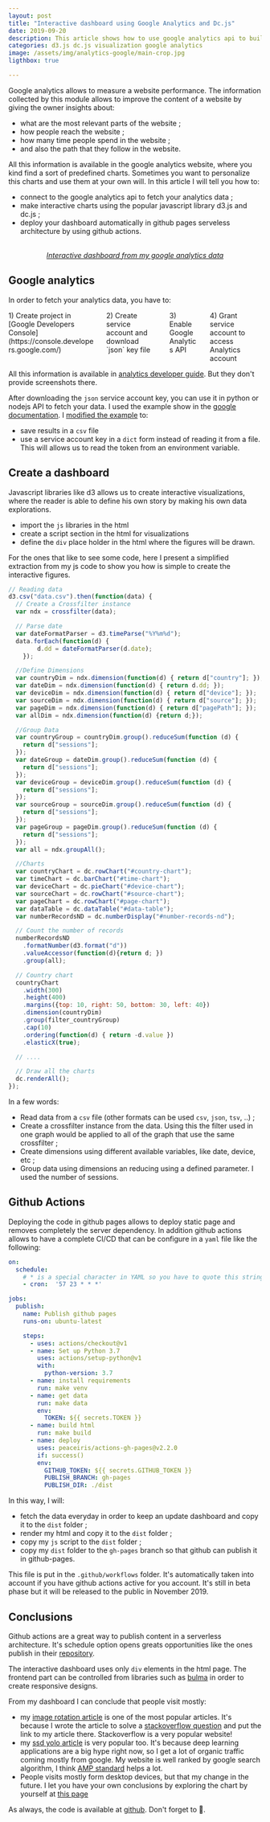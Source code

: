 ```yaml
---
layout: post
title: "Interactive dashboard using Google Analytics and Dc.js"
date: 2019-09-20
description: This article shows how to use google analytics api to build a customized dashboard using javascript library dc.js.
categories: d3.js dc.js visualization google analytics
image: /assets/img/analytics-google/main-crop.jpg
ligthbox: true

---
```


Google analytics allows to measure a website performance.
The information collected by this module allows to improve the content of a
website by giving the owner insights about:
- what are the most relevant parts of the website ;
- how people reach the website ;
- how many time people spend in the website ;
- and also the path that they follow in the website.

All this information is available in the google analytics website, where you kind find a sort of predefined charts. 
Sometimes you want to personalize this charts and use them at your own will.
In this article I will tell you how to:
- connect to the google analytics api to fetch your analytics data ;
- make interactive charts using the popular javascript library d3.js and dc.js ;
- deploy your dashboard automatically in github pages serveless architecture by using github actions.

<center>
<amp-img src="/assets/img/analytics-google/main.jpg" alt="google analytics dashboard" height="651" width="682" layout="intrinsic"></amp-img>
<br><i><a href="https://cristianpb.github.io/analytics-google">Interactive dashboard from my google analytics data</a></i>
</center>

## Google analytics

In order to fetch your analytics data, you have to:

<div class="columns is-mobile is-multiline is-horizontal-center">

<div class="column is-6-desktop is-6-mobile">
<amp-image-lightbox id="lightbox1"
  layout="nodisplay"></amp-image-lightbox>
<amp-img on="tap:lightbox1"
  role="button"
  tabindex="0"
  aria-describedby="credentials"
  alt="Credentials google analytics"
  title="Credentials google analytics"
  src="/assets/img/analytics-google/credentials.png"
  layout="responsive"
  width="697"
  height="355"></amp-img>
<div id="credentials">
1) Create project in [Google Developers Console](https://console.developers.google.com/)
</div>
</div>

<div class="column is-6-desktop is-6-mobile">
<amp-image-lightbox id="lightbox2"
  layout="nodisplay"></amp-image-lightbox>
<amp-img on="tap:lightbox2"
  role="button"
  tabindex="0"
  aria-describedby="service_account"
  alt="Service account key"
  title="Service account key"
  src="/assets/img/analytics-google/service_account.png"
  layout="responsive"
  width="505"
  height="428"></amp-img>
<div id="service_account">
2) Create service account and download `json` key file
</div>
</div>

<div class="column is-6-desktop is-6-mobile">
<amp-image-lightbox id="lightbox3"
  layout="nodisplay"></amp-image-lightbox>
<amp-img on="tap:lightbox3"
  role="button"
  tabindex="0"
  aria-describedby="enable"
  alt="Enable google analytics api"
  title="Enable google analytics api"
  src="/assets/img/analytics-google/enable.png"
  layout="responsive"
  width="697"
  height="355"></amp-img>
<div id="enable">
3) Enable Google Analytics API
</div>
</div>

<div class="column is-6-desktop is-6-mobile">
<amp-image-lightbox id="lightbox4"
  layout="nodisplay"></amp-image-lightbox>
<amp-img on="tap:lightbox4"
  role="button"
  tabindex="0"
  aria-describedby="account"
  alt="Grant service account"
  title="Grant service account"
  src="/assets/img/analytics-google/account.png"
  layout="responsive"
  width="505"
  height="428"></amp-img>
<div id="account">
4) Grant service account to access Analytics account
</div>
</div>

</div>

All this information is available in [analytics developer guide](https://developers.google.com/analytics/devguides/reporting/core/v4/authorization).
But they don't provide screenshots there.

After downloading the `json` service account key, you can use it in python or nodejs API to fetch your data.
I used the example show in the [google documentation](https://developers.google.com/analytics/devguides/config/mgmt/v3/quickstart/service-py).
I [modified the example](https://github.com/cristianpb/analytics-google/blob/master/analytics.py) to:
- save results in a `csv` file
- use a service account key in a `dict` form instead of reading it from a file. This will allows us to read the token from an environment variable.

## Create a dashboard

Javascript libraries like d3 allows us to create interactive visualizations, where the reader is able to define his own story by making his own data explorations.

- import the `js` libraries in the html
- create a script section in the html for visualizations
- define the `div` place holder in the html where the figures will be drawn.


For the ones that like to see some code, here I present a simplified extraction from my js code to show you how is simple to create the interactive figures.

```js
// Reading data
d3.csv("data.csv").then(function(data) {
  // Create a Crossfilter instance
  var ndx = crossfilter(data);

  // Parse date
  var dateFormatParser = d3.timeParse("%Y%m%d");
  data.forEach(function(d) {
		d.dd = dateFormatParser(d.date);
	});

  //Define Dimensions
  var countryDim = ndx.dimension(function(d) { return d["country"]; });
  var dateDim = ndx.dimension(function(d) { return d.dd; });
  var deviceDim = ndx.dimension(function(d) { return d["device"]; });
  var sourceDim = ndx.dimension(function(d) { return d["source"]; });
  var pageDim = ndx.dimension(function(d) { return d["pagePath"]; });
  var allDim = ndx.dimension(function(d) {return d;});

  //Group Data
  var countryGroup = countryDim.group().reduceSum(function (d) {
    return d["sessions"];
  });
  var dateGroup = dateDim.group().reduceSum(function (d) {
    return d["sessions"];
  });
  var deviceGroup = deviceDim.group().reduceSum(function (d) {
    return d["sessions"];
  });
  var sourceGroup = sourceDim.group().reduceSum(function (d) {
    return d["sessions"];
  });
  var pageGroup = pageDim.group().reduceSum(function (d) {
    return d["sessions"];
  });
  var all = ndx.groupAll();

  //Charts
  var countryChart = dc.rowChart("#country-chart");
  var timeChart = dc.barChart("#time-chart");
  var deviceChart = dc.pieChart("#device-chart");
  var sourceChart = dc.rowChart("#source-chart");
  var pageChart = dc.rowChart("#page-chart");
  var dataTable = dc.dataTable("#data-table");
  var numberRecordsND = dc.numberDisplay("#number-records-nd");

  // Count the number of records
  numberRecordsND
    .formatNumber(d3.format("d"))
    .valueAccessor(function(d){return d; })
    .group(all);

  // Country chart
  countryChart
    .width(300)
    .height(400)        
    .margins({top: 10, right: 50, bottom: 30, left: 40})
    .dimension(countryDim)
    .group(filter_countryGroup)
    .cap(10)
    .ordering(function(d) { return -d.value })
    .elasticX(true);

  // ....

  // Draw all the charts
  dc.renderAll();
});
```

In a few words:
- Read data from a `csv` file (other formats can be used `csv`, `json`, `tsv`, ..) ;
- Create a crossfilter instance from the data. Using this the filter used in one graph would be applied to all of the graph that use the same crossfilter ;
- Create dimensions using different available variables, like date, device, etc ;
- Group data using dimensions an reducing using a defined parameter. I used the number of sessions.


## Github Actions

Deploying the code in github pages allows to deploy static page and removes completely the server dependency. In addition github actions allows to have a complete CI/CD that can be configure in a `yaml` file like the following:

```yaml
on:
  schedule:
    # * is a special character in YAML so you have to quote this string
    - cron:  '57 23 * * *'

jobs:
  publish:
    name: Publish github pages
    runs-on: ubuntu-latest

    steps:
      - uses: actions/checkout@v1
      - name: Set up Python 3.7
        uses: actions/setup-python@v1
        with:
          python-version: 3.7
      - name: install requirements
        run: make venv
      - name: get data
        run: make data
        env:
          TOKEN: ${{ secrets.TOKEN }}
      - name: build html
        run: make build
      - name: deploy
        uses: peaceiris/actions-gh-pages@v2.2.0
        if: success()
        env:
          GITHUB_TOKEN: ${{ secrets.GITHUB_TOKEN }}
          PUBLISH_BRANCH: gh-pages
          PUBLISH_DIR: ./dist

```

In this way, I will:
- fetch the data everyday in order to keep an update dashboard and copy it to the `dist` folder ;
- render my html and copy it to the `dist` folder ;
- copy my `js` script to the `dist` folder ;
- copy my `dist` folder to the `gh-pages` branch so that github can publish it in github-pages.

This file is put in the `.github/workflows` folder. It's automatically taken
into account if you have github actions active for you account. It's still in
beta phase but it will be released to the public in November 2019.

## Conclusions

Github actions are a great way to publish content in a serverless architecture.
It's schedule option opens greats opportunities like the ones publish in their
[repository](https://github.com/sdras/awesome-actions).

The interactive dashboard uses only `div` elements in the html page. The
frontend part can be controlled from libraries such as [bulma](http://bulma.io) in order to create
responsive designs.

From my dashboard I can conclude that people visit mostly:
- my [image rotation article](https://cristianpb.github.io/blog/image-rotation-opencv) is one of the most popular articles. It's because I wrote the article to solve a [stackoverflow question](https://stackoverflow.com/questions/42354804/find-x-y-rotated-coordinates-locations-in-image-opencv-python/47956005#47956005) and put the link to my article there. Stackoverflow is a very popular website!
- my [ssd yolo article](https://cristianpb.github.io/blog/ssd-yolo) is very popular too. It's because deep learning applications are a big hype right now, so I get a lot of organic traffic coming mostly from google. My website is well ranked by google search algorithm, I think [AMP standard](https://cristianpb.github.io/blog/bulma-amp) helps a lot.
- People visits mostly form desktop devices, but that my change in the future. I let you have your own conclusions by exploring the chart by yourself at [this page](https://cristianpb.github.io/analytics-google) 

As always, the code is available at [github](https://github.com/cristianpb/analytics-google). Don't forget to 🌟.
